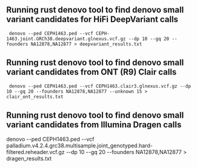 
## Running rust denovo tool to find denovo small variant candidates for HiFi DeepVariant calls
```
 denovo --ped CEPH1463.ped --vcf CEPH-1463.joint.GRCh38.deepvariant.glnexus.vcf.gz --dp 10 --gq 20 --founders NA12878,NA12877 > deepvariant_results.txt
```

## Running rust denovo tool to find denovo small variant candidates from ONT (R9) Clair calls
```
 denovo --ped CEPH1463.ped --vcf CEPH1463.clair3.glnexus.vcf.gz --dp 10 --gq 20 --founders NA12878,NA12877 --unknown 15 > clair_ont_results.txt
```

## Running rust denovo tool to find denovo small variant candidates from Illumina Dragen calls
 denovo --ped CEPH1463.ped --vcf palladium.v4.2.4.grc38.multisample.joint_genotyped.hard-filtered.reheader.vcf.gz --dp 10 --gq 20 --founders NA12878,NA12877 > dragen_results.txt